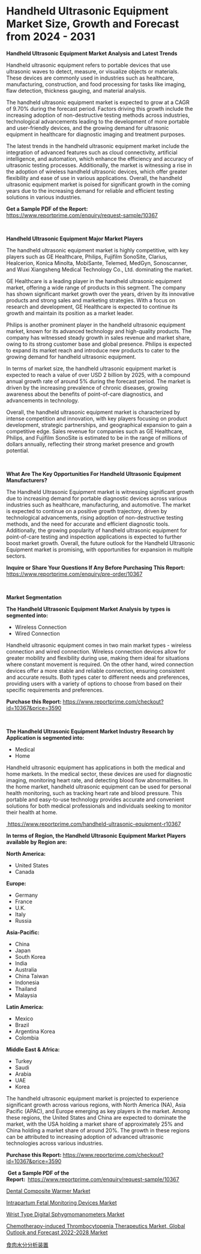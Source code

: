 <p><h1>Handheld Ultrasonic Equipment Market Size, Growth and Forecast from 2024 - 2031</h1></p><p><strong>Handheld Ultrasonic Equipment Market Analysis and Latest Trends</strong></p>
<p><p>Handheld ultrasonic equipment refers to portable devices that use ultrasonic waves to detect, measure, or visualize objects or materials. These devices are commonly used in industries such as healthcare, manufacturing, construction, and food processing for tasks like imaging, flaw detection, thickness gauging, and material analysis.</p><p>The handheld ultrasonic equipment market is expected to grow at a CAGR of 9.70% during the forecast period. Factors driving this growth include the increasing adoption of non-destructive testing methods across industries, technological advancements leading to the development of more portable and user-friendly devices, and the growing demand for ultrasonic equipment in healthcare for diagnostic imaging and treatment purposes.</p><p>The latest trends in the handheld ultrasonic equipment market include the integration of advanced features such as cloud connectivity, artificial intelligence, and automation, which enhance the efficiency and accuracy of ultrasonic testing processes. Additionally, the market is witnessing a rise in the adoption of wireless handheld ultrasonic devices, which offer greater flexibility and ease of use in various applications. Overall, the handheld ultrasonic equipment market is poised for significant growth in the coming years due to the increasing demand for reliable and efficient testing solutions in various industries.</p></p>
<p><strong>Get a Sample PDF of the Report:&nbsp;</strong> <a href="https://www.reportprime.com/enquiry/request-sample/10367">https://www.reportprime.com/enquiry/request-sample/10367</a></p>
<p>&nbsp;</p>
<p><strong>Handheld Ultrasonic Equipment Major Market Players</strong></p>
<p><p>The handheld ultrasonic equipment market is highly competitive, with key players such as GE Healthcare, Philips, Fujifilm SonoSite, Clarius, Healcerion, Konica Minolta, MobiSante, Telemed, MedGyn, Sonoscanner, and Wuxi Xiangsheng Medical Technology Co., Ltd. dominating the market.</p><p>GE Healthcare is a leading player in the handheld ultrasonic equipment market, offering a wide range of products in this segment. The company has shown significant market growth over the years, driven by its innovative products and strong sales and marketing strategies. With a focus on research and development, GE Healthcare is expected to continue its growth and maintain its position as a market leader.</p><p>Philips is another prominent player in the handheld ultrasonic equipment market, known for its advanced technology and high-quality products. The company has witnessed steady growth in sales revenue and market share, owing to its strong customer base and global presence. Philips is expected to expand its market reach and introduce new products to cater to the growing demand for handheld ultrasonic equipment.</p><p>In terms of market size, the handheld ultrasonic equipment market is expected to reach a value of over USD 2 billion by 2025, with a compound annual growth rate of around 5% during the forecast period. The market is driven by the increasing prevalence of chronic diseases, growing awareness about the benefits of point-of-care diagnostics, and advancements in technology.</p><p>Overall, the handheld ultrasonic equipment market is characterized by intense competition and innovation, with key players focusing on product development, strategic partnerships, and geographical expansion to gain a competitive edge. Sales revenue for companies such as GE Healthcare, Philips, and Fujifilm SonoSite is estimated to be in the range of millions of dollars annually, reflecting their strong market presence and growth potential.</p></p>
<p>&nbsp;</p>
<p><strong>What Are The Key Opportunities For Handheld Ultrasonic Equipment Manufacturers?</strong></p>
<p><p>The Handheld Ultrasonic Equipment market is witnessing significant growth due to increasing demand for portable diagnostic devices across various industries such as healthcare, manufacturing, and automotive. The market is expected to continue on a positive growth trajectory, driven by technological advancements, rising adoption of non-destructive testing methods, and the need for accurate and efficient diagnostic tools. Additionally, the growing popularity of handheld ultrasonic equipment for point-of-care testing and inspection applications is expected to further boost market growth. Overall, the future outlook for the Handheld Ultrasonic Equipment market is promising, with opportunities for expansion in multiple sectors.</p></p>
<p><strong>Inquire or Share Your Questions If Any Before Purchasing This Report:</strong> <a href="https://www.reportprime.com/enquiry/pre-order/10367">https://www.reportprime.com/enquiry/pre-order/10367</a></p>
<p>&nbsp;</p>
<p><strong>Market Segmentation</strong></p>
<p><strong>The Handheld Ultrasonic Equipment Market Analysis by types is segmented into:</strong></p>
<p><ul><li>Wireless Connection</li><li>Wired Connection</li></ul></p>
<p><p>Handheld ultrasonic equipment comes in two main market types - wireless connection and wired connection. Wireless connection devices allow for greater mobility and flexibility during use, making them ideal for situations where constant movement is required. On the other hand, wired connection devices offer a more stable and reliable connection, ensuring consistent and accurate results. Both types cater to different needs and preferences, providing users with a variety of options to choose from based on their specific requirements and preferences.</p></p>
<p><strong>Purchase this Report:&nbsp;</strong><a href="https://www.reportprime.com/checkout?id=10367&price=3590">https://www.reportprime.com/checkout?id=10367&price=3590</a></p>
<p>&nbsp;</p>
<p><strong>The Handheld Ultrasonic Equipment Market Industry Research by Application is segmented into:</strong></p>
<p><ul><li>Medical</li><li>Home</li></ul></p>
<p><p>Handheld ultrasonic equipment has applications in both the medical and home markets. In the medical sector, these devices are used for diagnostic imaging, monitoring heart rate, and detecting blood flow abnormalities. In the home market, handheld ultrasonic equipment can be used for personal health monitoring, such as tracking heart rate and blood pressure. This portable and easy-to-use technology provides accurate and convenient solutions for both medical professionals and individuals seeking to monitor their health at home.</p></p>
<p><a href="https://www.reportprime.com/handheld-ultrasonic-equipment-r10367">&nbsp;https://www.reportprime.com/handheld-ultrasonic-equipment-r10367</a></p>
<p><strong>In terms of Region, the Handheld Ultrasonic Equipment Market Players available by Region are:</strong></p>
<p>
    <p> <strong> North America: </strong>
        <ul>
            <li>United States</li>
            <li>Canada</li>
        </ul>
        </p> 
    <p> <strong> Europe: </strong>
        <ul>
            <li>Germany</li>
            <li>France</li>
            <li>U.K.</li>
            <li>Italy</li>
            <li>Russia</li>
        </ul>
        </p> 
    <p> <strong> Asia-Pacific: </strong>
        <ul>
            <li>China</li>
            <li>Japan</li>
            <li>South Korea</li>
            <li>India</li>
            <li>Australia</li>
            <li>China Taiwan</li>
            <li>Indonesia</li>
            <li>Thailand</li>
            <li>Malaysia</li>
        </ul>
        </p> 
    <p> <strong> Latin America: </strong>
        <ul>
            <li>Mexico</li>
            <li>Brazil</li>
            <li>Argentina Korea</li>
            <li>Colombia</li>
        </ul>
        </p> 
    <p> <strong> Middle East & Africa: </strong>
        <ul>
            <li>Turkey</li>
            <li>Saudi</li>
            <li>Arabia</li>
            <li>UAE</li>
            <li>Korea</li>
        </ul>
    </p>
    </p>
<p><p>The handheld ultrasonic equipment market is projected to experience significant growth across various regions, with North America (NA), Asia Pacific (APAC), and Europe emerging as key players in the market. Among these regions, the United States and China are expected to dominate the market, with the USA holding a market share of approximately 25% and China holding a market share of around 20%. The growth in these regions can be attributed to increasing adoption of advanced ultrasonic technologies across various industries.</p></p>
<p><strong>Purchase this Report: </strong><a href="https://www.reportprime.com/checkout?id=10367&price=3590">https://www.reportprime.com/checkout?id=10367&price=3590</a></p>
<p>&nbsp;<strong>Get a Sample PDF of the Report:&nbsp;&nbsp;</strong><a href="https://www.reportprime.com/enquiry/request-sample/10367">https://www.reportprime.com/enquiry/request-sample/10367</a></p>
<p><strong></strong></p>
<p><p><a href="https://github.com/indrystar/Market-Research-Report-List-4/blob/main/dental-composite-warmer-market.md">Dental Composite Warmer Market</a></p><p><a href="https://medium.com/@scottroberts2661/global-intrapartum-fetal-monitoring-devices-market-sector-2024-2031-market-metrics-and-market-30a6c21bc4e0">Intrapartum Fetal Monitoring Devices Market</a></p><p><a href="https://medium.com/@clairhane1992/navigating-the-global-wrist-type-digital-sphygmomanometers-market-landscape-trends-forecasts-and-fa633fcafc47">Wrist Type Digital Sphygmomanometers Market</a></p><p><a href="https://issuu.com/reportprime-2/docs/chemotherapy-induced-thrombocytopen_3c18f6e91637fd">Chemotherapy-induced Thrombocytopenia Therapeutics Market, Global Outlook and Forecast 2022-2028 Market</a></p><p><a href="https://github.com/nxboeu02965442/Market-Research-Report-List-4/blob/main/438794386074.md">食肉水分分析装置</a></p></p>